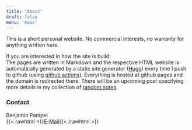 ```yaml
---
title: "About"
draft: false
menu: 'main'
---
```


This is a short personal website.
No commercial interests, no warranty for anything written here.

If you are interested in how the site is build:  
The pages are written in Markdown and the respective HTML website is automatically generated by a static site generator ([Hugo](https://gohugo.io/)) every time I push to github (using [github actions](https://github.com/peaceiris/actions-gh-pages)).
Everything is hosted at github pages and the domain is redirected there.
There will be an upcoming post specifying more details in my collection of [random notes](/zettel/).

### Contact

Benjamin Pampel\
{{< rawhtml >}}<a href="&#109;a&#105;l&#116;&#111;:&#107;&#117;&#99;&#104;&#101;&#110;&#64;&#98;&#112;&#97;&#109;&#112;&#101;&#108;&#46;&#100;&#101;">E-Mail</a>{{< /rawhtml >}}
